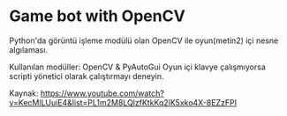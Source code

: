 # Game bot with OpenCV 

Python'da görüntü işleme modülü olan OpenCV ile oyun(metin2) içi nesne algılaması.

Kullanılan modüller: OpenCV & PyAutoGui
Oyun içi klavye çalışmıyorsa scripti yönetici olarak çalıştırmayı deneyin.



Kaynak:
https://www.youtube.com/watch?v=KecMlLUuiE4&list=PL1m2M8LQlzfKtkKq2lK5xko4X-8EZzFPI
